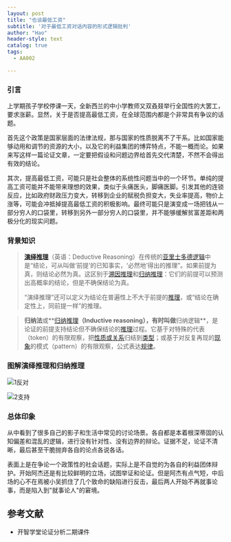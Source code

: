 ```yaml
---
layout: post
title: "也谈最低工资"
subtitle: '对于最低工资对话内容的形式逻辑批判'
author: "Hao"
header-style: text
catalog: true
tags:
  - AA002

---
```


### 引言

上学期孩子学校停课一天，全新西兰的中小学教师又双叒叕举行全国性的大罢工，要求涨薪。显然，关于是否提高最低工资，在全球范围内都是个非常具有争议的话题。

首先这个政策是国家层面的法律法规，那与国家的性质脱离不了干系。比如国家能够动用和调节的资源的大小，以及它的利益集团的博弈特点，不能一概而论。如果来写这样一篇论证文章，一定要把假设和问题边界给首先交代清楚，不然不会得出有效的结论。

其次，提高最低工资，可能只是社会整体的系统性问题当中的一个环节。单纯的提高工资可能并不能带来理想的效果，类似于头痛医头，脚痛医脚。引发其他的连锁反应，比如政府财政压力变大，转移到企业的赋税负担变大，失业率提高，物价上涨等，可能会冲抵掉提高最低工资的积极影响。最终可能只是演变成一场把钱从一部分穷人的口袋里，转移到另外一部分穷人的口袋里，并不能够缓解贫富差距和两极分化的现实问题。



### 背景知识



> **[演绎推理](https://zh.wikipedia.org/wiki/%E6%BC%94%E7%BB%8E%E6%8E%A8%E7%90%86)**（英语：Deductive Reasoning）在传统的[亚里士多德逻辑](https://zh.wikipedia.org/wiki/亚里士多德逻辑)中是“结论，可从叫做‘前提’的已知事实，‘必然地’得出的推理”。如果前提为真，则结论必然为真。这区别于[溯因推理](https://zh.wikipedia.org/wiki/溯因推理)和[归纳推理](https://zh.wikipedia.org/wiki/归纳推理)：它们的前提可以预测出高概率的结论，但是不确保结论为真。
>
> “演绎推理”还可以定义为结论在普遍性上不大于前提的[推理](https://zh.wikipedia.org/wiki/推理)，或“结论在确定性上，同前提一样”的推理。



> **归纳法**或**[归纳推理](https://zh.wikipedia.org/wiki/归纳推理)**（Inductive reasoning），有时叫做**归纳逻辑**，是论证的前提支持结论但不确保结论的[推理](https://zh.wikipedia.org/wiki/推理)过程。它基于对特殊的代表（token）的有限观察，把[性质或关系](https://zh.wikipedia.org/wiki/范畴_(哲学))归结到[类型](https://zh.wikipedia.org/wiki/等价类)；或基于对反复再现的[现象](https://zh.wikipedia.org/wiki/现象)的模式（pattern）的有限观察，公式表达[规律](https://zh.wikipedia.org/wiki/规律)。



### 图解演绎推理和归纳推理

![1反对](https://raw.githubusercontent.com/kiaorahao/kiaorahao.github.io/master/_posts/assets/1反对-9545404.png)

![2支持](https://raw.githubusercontent.com/kiaorahao/kiaorahao.github.io/master/_posts/assets/2支持.jpg)





### 总体印象

从中看到了很多自己的影子和生活中常见的讨论场景。各自都是本着根深蒂固的认知偏差和混乱的逻辑，进行没有针对性、没有边界的辩论。证据不足，论证不清晰，最后甚至干脆抛弃各自的论点各说各话。

表面上是在争论一个政策性的社会话题，实际上是不自觉的为各自的利益团体辩护。开始阿杰还是有比较鲜明的立场，试图举证和论证。但是阿杰有点气短，中后场的心不在焉被小吴抓住了几个致命的缺陷进行反击，最后两人开始不再就事论事，而是陷入到"就事论人"的窘境。 





## 参考文献

- 开智学堂论证分析二期课件